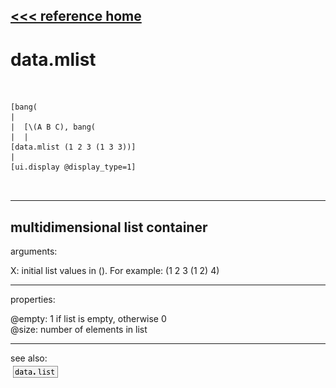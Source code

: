[<<< reference home](ceammc_lib.md)
---

# data.mlist

```


[bang(
|
|  [\(A B C), bang(
|  |
[data.mlist (1 2 3 (1 3 3))]
|
[ui.display @display_type=1]

            
```
---
multidimensional list container
---
arguments:

X: initial list values in (). For example: (1 2 3 (1 2)
            4)<br>

---
properties:

@empty: 1 if list is
            empty, otherwise 0<br>
@size: number of
            elements in list<br>

---
see also:<br>
[![data.list](img/object_data.list.png)](data.list.md)
